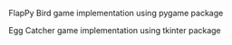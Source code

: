 FlapPy Bird game implementation using pygame package



Egg Catcher game implementation using tkinter package
